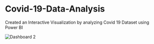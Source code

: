 # Covid-19-Data-Analysis
Created an Interactive Visualization by analyzing Covid 19 Dataset using Power BI



![Dashboard 2](https://github.com/user-attachments/assets/7ceff651-c568-4b93-a102-7667233b9a92)
